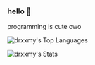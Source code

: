 ### hello 👋

programming is cute owo

![drxxmy's Top Languages](https://github-readme-stats.vercel.app/api/top-langs/?username=drxxmy&theme=default&show_icons=true&hide_border=false&layout=compact&bg_color=1e1e2e&text_color=cdd6f4&icon_color=cba6f7&title_color=94e2d5)

![drxxmy's Stats](https://github-readme-stats.vercel.app/api?username=drxxmy&theme=default&show_icons=true&hide_border=false&count_private=true&bg_color=1e1e2e&text_color=cdd6f4&icon_color=cba6f7&title_color=94e2d5)

<!--
**drxxmy/drxxmy** is a ✨ _special_ ✨ repository because its `README.md` (this file) appears on your GitHub profile.

Here are some ideas to get you started:

- 🔭 I’m currently working on ...
- 🌱 I’m currently learning ...
- 👯 I’m looking to collaborate on ...
- 🤔 I’m looking for help with ...
- 💬 Ask me about ...
- 📫 How to reach me: ...
- 😄 Pronouns: ...
- ⚡ Fun fact: ...
-->
